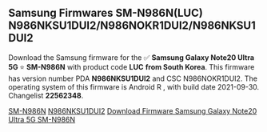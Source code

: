 <h2>Samsung Firmwares SM-N986N(LUC) N986NKSU1DUI2/N986NOKR1DUI2/N986NKSU1DUI2</h2>
Download the Samsung firmware for the ✅ <strong>Samsung Galaxy Note20 Ultra 5G </strong> ⭐ <strong>SM-N986N</strong> with product code <strong>LUC</strong> <strong> from South Korea</strong>. This firmware has version number PDA <strong>N986NKSU1DUI2</strong> and CSC N986NOKR1DUI2. The operating system of this firmware is Android R , with build date 2021-09-30. Changelist <strong>22562348</strong>.


[SM-N986N](https://samfirm.shop/samsung/model/SM-N986N)
[N986NKSU1DUI2](https://samfirm.shop/samsung/pda/N986NKSU1DUI2)
[Download Firmware Samsung Galaxy Note20 Ultra 5G SM-N986N](https://samfirm.shop/samsung/firmware/461462)
